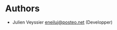 <!--
  - SPDX-FileCopyrightText: 2020 Nextcloud GmbH and Nextcloud contributors
  - SPDX-License-Identifier: CC0-1.0
-->
# Authors

* Julien Veyssier <eneiluj@posteo.net> (Developper)

